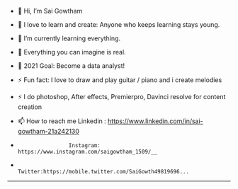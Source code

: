 - 👋 Hi, I’m Sai Gowtham
- 🔭 I love to learn and create: Anyone who keeps learning stays young.
- 🌱 I’m currently learning everything.
- 👯 Everything you can imagine is real.
- 🥅 2021 Goal: Become a data analyst!
- ⚡ Fun fact: I love to draw and play guitar / piano and i create melodies
- ⚡ I do photoshop, After effects, Premierpro, Davinci resolve for content creation


- 📫 How to reach me Linkedin : https://www.linkedin.com/in/sai-gowtham-21a242130  
-                     Instagram: https://www.instagram.com/saigowtham_1509/__ 
-                     Twitter:https://mobile.twitter.com/SaiGowth49819696...
---
[twitter]: https://mobile.twitter.com/SaiGowth49819696
[instagram]: https://www.instagram.com/saigowtham_1509/
[linkedin]: https://www.linkedin.com/in/sai-gowtham-21a242130

<!---
Sai1509/Sai1509 is a ✨ special ✨ repository because its `README.md` (this file) appears on your GitHub profile.
You can click the Preview link to take a look at your changes.
--->
